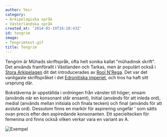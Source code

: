 ```yaml
---
author: Ymir
category:
- Arkipelagiska språk
- Västerländska språk
created_at: '2014-01-19T16:10:43Z'
id: tengrim
image:
- Tengrimtest.gif
title: Tengrim
---
```

Tengrim är Mûhads skriftspråk, ofta helt sonika kallat "mûhadinsk skrift". Det används framförallt i Västlanden och Tarkas, men är populärt också i [Stora Arkipelagen] dit det introducerades av [Rool N'Rega]. Det var det vanligaste skriftspråket i det [Edronitiska imperiet], och tros ha haft sitt ursprung där.

Bokstäverna är uppställda i ordningen från vänster till höger; ensam (används när en konsonant står ensamt), Initial (används för att inleda ord), medial (används mellan initsiala och finala tecken) och final (används för att avsluta ord). Dessutom finns en markör för aspirering ungefär ' som sätts ovan precis efter den aspiredande konsonanten. Ett specieltecken för femenina ord finns också vilken verkar vara en variant av A.

![Exempel]

  [Stora Arkipelagen]: Stora_Arkipelagen
  [Rool N'Rega]: Rool_NRega
  [Edronitiska imperiet]: Edronitiska_imperiet
  [Exempel]: Tengrimtest.gif "Exempel"